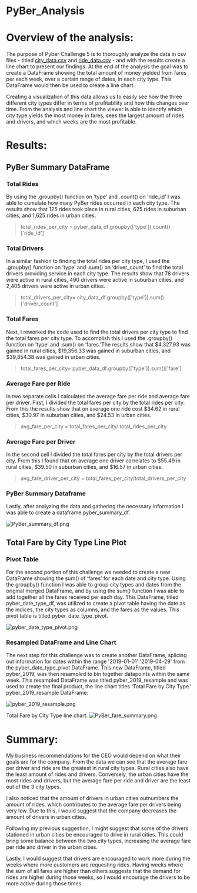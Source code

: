 # PyBer_Analysis
# Overview of the analysis:
The purpose of Pyber Challenge 5 is to thoroughly analyze the data in csv files - titled [city_data.csv](Resources/city_data.csv) and [ride_data.csv](Resources/ride_data.csv) - and with the results create a line chart to present our findings. At the end of the analysis the goal was to create a DataFrame showing the total amount of money yielded from fares per each week, over a certain range of dates, in each city type. This DataFrame would then be used to create a line chart.  

Creating a visualization of this data allows us to easily see how the three different city types differ in terms of profitability and how this changes over time. From the analysis and line chart the viewer is able to identify which city type yields the most money in fares, sees the largest amount of rides and drivers, and which weeks are the most profitable. 


# Results:

## PyBer Summary DataFrame 

### Total Rides
By using the .groupby() function on ’type’ and .count() on ‘ride_id’ I was able to cumulate how many PyBer rides occurred in each city type. The results show that 125 rides took place in rural cities, 625 rides in suburban cities, and 1,625 rides in urban cities.

  > total_rides_per_city = pyber_data_df.groupby(['type']).count()['ride_id']
   
### Total Drivers
In a similar fashion to finding the total rides per city type, I used the .groupby() function on ’type’ and .sum() on ‘driver_count’ to find the total drivers providing service in each city type. The results show that 78 drivers were active in rural cities, 490 drivers were active in suburban cities, and 2,405 drivers were active in urban cities.

  > total_drivers_per_city= city_data_df.groupby(['type']).sum()['driver_count']

### Total Fares 
Next, I reworked the code used to find the total drivers per city type to find the total fares per city type. To accomplish this I used the .groupby() function on ’type’ and .sum() on ‘fares.’The results show that $4,327.93 was gained in rural cities, $19,356.33 was gained in suburban cities, and $39,854.38 was gained in urban cities.

  > total_fares_per_city= pyber_data_df.groupby(['type']).sum()['fare']

### Average Fare per Ride 
In two separate cells I calculated the average fare per ride and average fare per driver. 
First, I divided the total fares per city by the total rides per city. From this the results show that on average one ride cost $34.62 in rural cities, $30.97 in suburban cities, and $24.53 in urban cities. 

  > avg_fare_per_city = total_fares_per_city/ total_rides_per_city

### Average Fare per Driver
In the second cell I divided the total fares per city by the total drivers per city. From this I found that on average one driver correlates to $55.49 in rural cities, $39.50 in suburban cities, and $16.57 in urban cities. 

  > avg_fare_driver_per_city = total_fares_per_city/total_drivers_per_city

### PyBer Summary Dataframe
Lastly, after analyzing the data and gathering the necessary information I was able to create a dataframe pyber_summary_df. 

![PyBer_summary_df.png](Analysis/PyBer_summary_df.png) 

## Total Fare by City Type Line Plot 

### Pivot Table
For the second portion of this challenge we needed to create a new DataFrame showing the sum() of ‘fares’ for each date and city type. Using the groupby() function I was able to group city types and dates from the original merged DataFrame, and by using the sum() function I was able to add together all the fares received per each day.
This DataFrame, titled pyber_date_type_df, was utilized to create a pivot table having the date as the indices, the city types as columns, and the fares as the values. This pivot table is titled pyber_date_type_pivot. 

![pyber_date_type_pivot.png](Analysis/pyber_date_type_pivot.png) 

### Resampled DataFrame and Line Chart
The next step for this challenge was to create another DataFrame, splicing out information for dates within the range '2019-01-01':'2019-04-29' from the pyber_date_type_pivot DataFrame. This new DataFrame, titled pyber_2019, was then resampled to bin together datapoints within the same week. This resampled DataFrame was titled pyber_2019_resample and was used to create the final product, the line chart titles ‘Total Fare by City Type.'
pyber_2019_resample DataFrame:

![pyber_2019_resample.png](Analysis/pyber_2019_resample.png) 

Total Fare by City Type line chart:
![PyBer_fare_summary.png](Analysis/PyBer_fare_summary.png) 

# Summary:
My business recommendations for the CEO would depend on what their goals are for the company. From the data we can see that the average fare per driver and ride are the greatest in rural city types. Rural cities also have the least amount of rides and drivers. Conversely, the urban cities have the most rides and drivers, but the average fare per ride and driver are the least out of the 3 city types.

I also noticed that the amount of drivers in urban cities outnumbers the amount of rides, which contributes to the average fare per drivers being very low. Due to this, I would suggest that the company decreases the amount of drivers in urban cities.

Following my previous suggestion, I might suggest that some of the drivers stationed in urban cities be encouraged to drive in rural cities. This could bring some balance between the two city types, increasing the average fare per ride and driver in the urban cities.

Lastly, I would suggest that drivers are encouraged to work more during the weeks where more customers are requesting rides. Having weeks where the sum of all fares are higher than others suggests that the demand for rides are higher during those weeks, so I would encourage the drivers to be more active during those times.  
